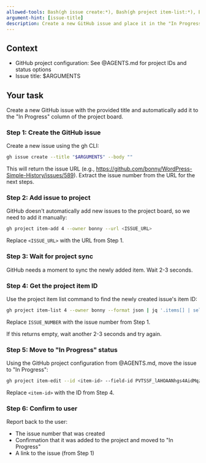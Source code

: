```yaml
---
allowed-tools: Bash(gh issue create:*), Bash(gh project item-list:*), Bash(gh project item-edit:*), Bash(gh project item-add:*)
argument-hint: [issue-title]
description: Create a new GitHub issue and place it in the "In Progress" project column.
---
```


## Context

-   GitHub project configuration: See @AGENTS.md for project IDs and status options
-   Issue title: $ARGUMENTS

## Your task

Create a new GitHub issue with the provided title and automatically add it to the "In Progress" column of the project board.

### Step 1: Create the GitHub issue

Create a new issue using the gh CLI:

```bash
gh issue create --title "$ARGUMENTS" --body ""
```

This will return the issue URL (e.g., https://github.com/bonny/WordPress-Simple-History/issues/589).
Extract the issue number from the URL for the next steps.

### Step 2: Add issue to project

GitHub doesn't automatically add new issues to the project board, so we need to add it manually:

```bash
gh project item-add 4 --owner bonny --url <ISSUE_URL>
```

Replace `<ISSUE_URL>` with the URL from Step 1.

### Step 3: Wait for project sync

GitHub needs a moment to sync the newly added item. Wait 2-3 seconds.

### Step 4: Get the project item ID

Use the project item list command to find the newly created issue's item ID:

```bash
gh project item-list 4 --owner bonny --format json | jq '.items[] | select(.content.number == ISSUE_NUMBER) | .id' -r
```

Replace `ISSUE_NUMBER` with the issue number from Step 1.

If this returns empty, wait another 2-3 seconds and try again.

### Step 5: Move to "In Progress" status

Using the GitHub project configuration from @AGENTS.md, move the issue to "In Progress":

```bash
gh project item-edit --id <item-id> --field-id PVTSSF_lAHOAANhgs4AidMqzga-LME --project-id PVT_kwHOAANhgs4AidMq --single-select-option-id 36813ba3
```

Replace `<item-id>` with the ID from Step 4.

### Step 6: Confirm to user

Report back to the user:
- The issue number that was created
- Confirmation that it was added to the project and moved to "In Progress"
- A link to the issue (from Step 1)
